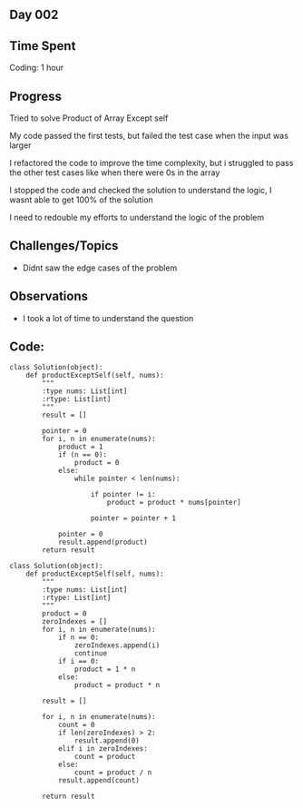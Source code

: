 ## Day 002

## Time Spent
Coding: 1 hour

## Progress
Tried to solve Product of Array Except self

My code passed the first tests, but failed the test case when the input was larger

I refactored the code to improve the time complexity, but i struggled to pass the other test cases like when there were 0s in the array

I stopped the code and checked the solution to understand the logic, I wasnt able to get 100% of the solution

I need to redouble my efforts to understand the logic of the problem

## Challenges/Topics

- Didnt saw the edge cases of the problem

## Observations

- I took a lot of time to understand the question

## Code:
```
class Solution(object):
    def productExceptSelf(self, nums):
        """
        :type nums: List[int]
        :rtype: List[int]
        """
        result = []
        
        pointer = 0
        for i, n in enumerate(nums):
            product = 1
            if (n == 0):
                product = 0
            else:   
                while pointer < len(nums):
                    
                    if pointer != i:
                        product = product * nums[pointer]
                    
                    pointer = pointer + 1

            pointer = 0
            result.append(product)
        return result

```

```
class Solution(object):
    def productExceptSelf(self, nums):
        """
        :type nums: List[int]
        :rtype: List[int]
        """
        product = 0
        zeroIndexes = []
        for i, n in enumerate(nums):
            if n == 0:
                zeroIndexes.append(i)
                continue
            if i == 0:
                product = 1 * n
            else:
                product = product * n

        result = []

        for i, n in enumerate(nums):
            count = 0
            if len(zeroIndexes) > 2:
                result.append(0)
            elif i in zeroIndexes:
                count = product
            else:
                count = product / n
            result.append(count)
                
        return result

```

